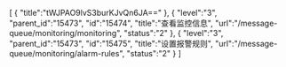 [
	{
		"title":"tWJPAO9lvS3burKJvQn6JA=="
	},
	{
		"level":"3",
		"parent_id":"15473",
		"id":"15474",
		"title":"查看监控信息",
		"url":"/message-queue/monitoring/monitoring",
		"status":"2"
	},
	{
		"level":"3",
		"parent_id":"15473",
		"id":"15475",
		"title":"设置报警规则",
		"url":"/message-queue/monitoring/alarm-rules",
		"status":"2"
	}
]